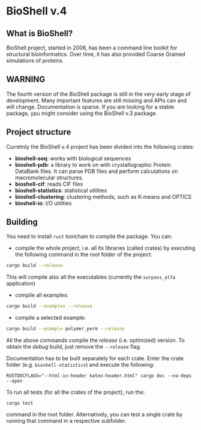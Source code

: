 # BioShell v.4


## What is BioShell?
BioShell project, started in 2006, has been a command line toolkit for  structural bioinformatics.
Over time, it has also provided Coarse Grained simulations of proteins

## WARNING
The fourth version of the BioShell package is still in the _very_ early stage of development.
Many important features are still missing and APIs can and will change. 
Documentation is sparse. If you are looking for a stable package, ypu might consider using
the BioShell v.3 package. 

## Project structure
Curretnly the BioShell v.4 project has been divided into the following crates:

 - **bioshell-seq**: works with biological sequences
 - **bioshell-pdb**: a library to work on with crystallographic Protein DataBank files. It can parse PDB files and perform calculations on macromolecular structures.
 - **bioshell-cif**: reads CIF files
 - **bioshell-statistics**: statistical utilities 
 - **bioshell-clustering**: clustering methods, such as K-means and OPTICS
 - **bioshell-io**: I/O utilities

## Building
You need to install `rust` toolchain to compile the package. You can:
 
 - compile the whole project, i.e. all its libraries (called crates) by executing the following command in the root folder of the project: 
```bash
cargo build --release
```
This will compile also all the executables (currently the ``surpass_alfa`` application)
- compile all examples:
```bash
cargo build --examples --release
```
- compile a selected example:
```bash
cargo build --example polymer_perm --release
```
All the above commands compile the *release* (i.e. optimized) version. To obtain the *debug* build, just remove the ``--release`` flag.

Documentation has to be built separately for each crate. Enter the crate folder (e.g. ``bioshell-statistics``) and execute the following:
```
RUSTDOCFLAGS="--html-in-header katex-header.html" cargo doc --no-deps --open
```

To run all tests (for all the crates of the project), run the:
```
cargo test
```
command in the root folder. Alternatively, you can test a single crate by running that command in a respective subfolder.